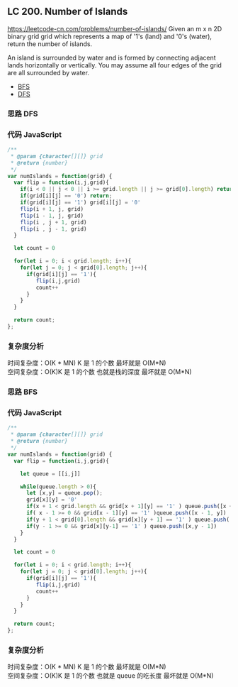 ## LC 200. Number of Islands

https://leetcode-cn.com/problems/number-of-islands/
Given an m x n 2D binary grid grid which represents a map of '1's (land) and '0's (water), return the number of islands.

An island is surrounded by water and is formed by connecting adjacent lands horizontally or vertically. You may assume all four edges of the grid are all surrounded by water.

- [BFS](#思路-BFS)
- [DFS](#思路-DFS)

### 思路 DFS

### 代码 JavaScript

```JavaScript
/**
 * @param {character[][]} grid
 * @return {number}
 */
var numIslands = function(grid) {
  var flip = function(i,j,grid){
    if(i < 0 || j < 0 || i >= grid.length || j >= grid[0].length) return;
    if(grid[i][j] == '0') return;
    if(grid[i][j] == '1') grid[i][j] = '0'
    flip(i + 1, j, grid)
    flip(i - 1, j, grid)
    flip(i , j + 1, grid)
    flip(i , j - 1, grid)
  }

  let count = 0

  for(let i = 0; i < grid.length; i++){
    for(let j = 0; j < grid[0].length; j++){
      if(grid[i][j] == '1'){
         flip(i,j,grid)
         count++
      }
    }
  }

  return count;
};

```

### 复杂度分析

时间复杂度：O(K * MN) K 是 1 的个数 最坏就是 O(M*N) </br>
空间复杂度：O(K)K 是 1 的个数 也就是栈的深度 最坏就是 O(M\*N)

### 思路 BFS

### 代码 JavaScript

```JavaScript
/**
 * @param {character[][]} grid
 * @return {number}
 */
var numIslands = function(grid) {
  var flip = function(i,j,grid){

    let queue = [[i,j]]

    while(queue.length > 0){
      let [x,y] = queue.pop();
      grid[x][y] = '0'
      if(x + 1 < grid.length && grid[x + 1][y] == '1' ) queue.push([x + 1, y])
      if( x - 1 >= 0 && grid[x - 1][y] == '1' )queue.push([x - 1, y])
      if(y + 1 < grid[0].length && grid[x][y + 1] == '1' ) queue.push([x, y+1])
      if(y - 1 >= 0 && grid[x][y-1] == '1' ) queue.push([x,y - 1])
    }
  }

  let count = 0

  for(let i = 0; i < grid.length; i++){
    for(let j = 0; j < grid[0].length; j++){
      if(grid[i][j] == '1'){
         flip(i,j,grid)
         count++
      }
    }
  }

  return count;
};

```

### 复杂度分析

时间复杂度：O(K * MN) K 是 1 的个数 最坏就是 O(M*N) </br>
空间复杂度：O(K)K 是 1 的个数 也就是 queue 的吃长度 最坏就是 O(M\*N)

